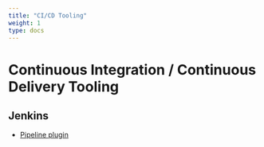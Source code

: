```yaml
---
title: "CI/CD Tooling"
weight: 1
type: docs
---
```


# Continuous Integration / Continuous Delivery Tooling

## Jenkins

-   [Pipeline plugin](https://jenkins.io/doc/book/pipeline/)
